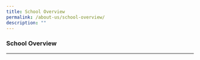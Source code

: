 ```yaml
---
title: School Overview
permalink: /about-us/school-overview/
description: ""
---
```

### **School Overview**
-------------------------------------------------------------

